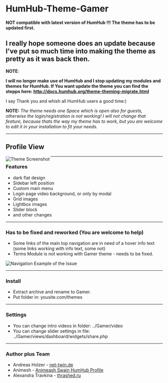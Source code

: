 #  HumHub-Theme-Gamer
**NOT compatible with latest version of HumHub !!! The theme has to be updated first.**

## I really hope someone does an update because I've put so much time into making the theme as pretty as it was back then.

**NOTE**:

**I will no longer make use of HumHub and I stop updating my modules and themes for HumHub. If You want update the theme you can find the stepps here: http://docs.humhub.org/theme-theming-migrate.html**

I say Thank you and whish all HumHub users a good time:)


**NOTE:** 
_The theme needs one Space which is open also for guests, otherwise the login/registration is not working! I will not change that feature, because thats the way my theme has to work, but you are welcome to edit it in your installation to fit your needs._

***


## Profile View
<img src="https://github.com/WebCrew/TodGmbH-HumHub-Theme/blob/master/profile.png?raw=true" alt="Theme Screenshot"
         title="HumHub Gamer Theme - Profile View" align="left" />

***



### Features
- dark flat design
- Sidebar left position
- Custom main menu
- Login page video background, or only by modal
- Grid images
- Lightbox images
- Slider block
- and other changes

***



### Has to be fixed and reworked (You are welcome to help)

- Some links of the main top navigation are in need of a hover info text (some links working with info text, some not)
- Terms Module is not working with Gamer theme - needs to be fixed.


<img src="https://github.com/WebCrew/TodGmbH-HumHub-Theme/blob/master/navigation.gif?raw=true" alt="Navigation Example of the Issue"
         title="Navigation Example of the Issue" align="center" />

***



### Install
- Extract archive and rename to Gamer.
- Put folder in: yousite.com/themes

***



### Settings
- You can change intro videos in folder: ../Gamer/video
- You can change slider settings in file: ../Gamer/views/dashboard/widgets/share.php

***




### Author plus Team
- Andreas Holzer - [net-twin.de](https://net-twin.de/net/NetTwin)
- Animesh - [Animeash Swain HumHub Profile](https://community.humhub.com/u/animesh+swain/)
- Alexandra Travkina - [thrashed.ru](http://thrashed.ru)

